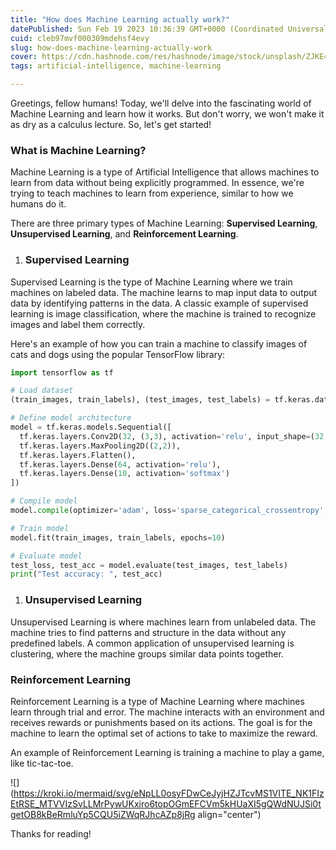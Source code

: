 ```yaml
---
title: "How does Machine Learning actually work?"
datePublished: Sun Feb 19 2023 10:36:39 GMT+0000 (Coordinated Universal Time)
cuid: cleb97mvf000309mdehsf4evy
slug: how-does-machine-learning-actually-work
cover: https://cdn.hashnode.com/res/hashnode/image/stock/unsplash/ZJKE4XVlKIA/upload/86eae459ea52283575389249b17fd719.jpeg
tags: artificial-intelligence, machine-learning

---
```


Greetings, fellow humans! Today, we'll delve into the fascinating world of Machine Learning and learn how it works. But don't worry, we won't make it as dry as a calculus lecture. So, let's get started!

### **What is Machine Learning?**

Machine Learning is a type of Artificial Intelligence that allows machines to learn from data without being explicitly programmed. In essence, we're trying to teach machines to learn from experience, similar to how we humans do it.

There are three primary types of Machine Learning: **Supervised Learning**, **Unsupervised Learning**, and **Reinforcement Learning**.

1. ### Supervised Learning
    

Supervised Learning is the type of Machine Learning where we train machines on labeled data. The machine learns to map input data to output data by identifying patterns in the data. A classic example of supervised learning is image classification, where the machine is trained to recognize images and label them correctly.

Here's an example of how you can train a machine to classify images of cats and dogs using the popular TensorFlow library:

```python
import tensorflow as tf

# Load dataset
(train_images, train_labels), (test_images, test_labels) = tf.keras.datasets.cifar10.load_data()

# Define model architecture
model = tf.keras.models.Sequential([
  tf.keras.layers.Conv2D(32, (3,3), activation='relu', input_shape=(32, 32, 3)),
  tf.keras.layers.MaxPooling2D((2,2)),
  tf.keras.layers.Flatten(),
  tf.keras.layers.Dense(64, activation='relu'),
  tf.keras.layers.Dense(10, activation='softmax')
])

# Compile model
model.compile(optimizer='adam', loss='sparse_categorical_crossentropy', metrics=['accuracy'])

# Train model
model.fit(train_images, train_labels, epochs=10)

# Evaluate model
test_loss, test_acc = model.evaluate(test_images, test_labels)
print("Test accuracy: ", test_acc)
```

1. ### Unsupervised Learning
    

Unsupervised Learning is where machines learn from unlabeled data. The machine tries to find patterns and structure in the data without any predefined labels. A common application of unsupervised learning is clustering, where the machine groups similar data points together.

### **Reinforcement Learning**

Reinforcement Learning is a type of Machine Learning where machines learn through trial and error. The machine interacts with an environment and receives rewards or punishments based on its actions. The goal is for the machine to learn the optimal set of actions to take to maximize the reward.

An example of Reinforcement Learning is training a machine to play a game, like tic-tac-toe.

![](https://kroki.io/mermaid/svg/eNpLL0osyFDwCeJyjHZJTcvMS1VITE_NK1FIzEtRSE_MTVVIzSvLLMrPywUKxiro6topOGmEFCVm5kHUaXI5gQWdNUJSi0tgetOB8kBeRmluYp5CQU5iZWqRJhcAZp8jRg align="center")

Thanks for reading!